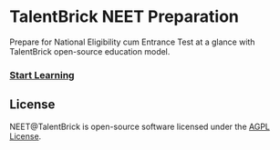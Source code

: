 # TalentBrick NEET Preparation
Prepare for National Eligibility cum Entrance Test at a glance with TalentBrick open-source education model.

### [Start Learning](https://neet.talentbrick.com)

## License

NEET@TalentBrick is open-source software licensed under the [AGPL License](https://github.com/talentbrick/web-exam-neet/blob/main/LICENSE.md).
